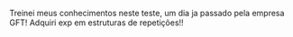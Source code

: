 Treinei meus conhecimentos neste teste, um dia ja passado pela empresa GFT! Adquiri exp em estruturas de repetições!!